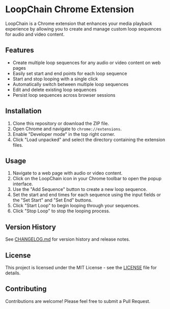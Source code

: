 # LoopChain Chrome Extension

LoopChain is a Chrome extension that enhances your media playback experience by allowing you to create and manage custom loop sequences for audio and video content.

## Features

- Create multiple loop sequences for any audio or video content on web pages
- Easily set start and end points for each loop sequence
- Start and stop looping with a single click
- Automatically switch between multiple loop sequences
- Edit and delete existing loop sequences
- Persist loop sequences across browser sessions

## Installation

1. Clone this repository or download the ZIP file.
2. Open Chrome and navigate to `chrome://extensions`.
3. Enable "Developer mode" in the top right corner.
4. Click "Load unpacked" and select the directory containing the extension files.

## Usage

1. Navigate to a web page with audio or video content.
2. Click on the LoopChain icon in your Chrome toolbar to open the popup interface.
3. Use the "Add Sequence" button to create a new loop sequence.
4. Set the start and end times for each sequence using the input fields or the "Set Start" and "Set End" buttons.
5. Click "Start Loop" to begin looping through your sequences.
6. Click "Stop Loop" to stop the looping process.

## Version History

See [CHANGELOG.md](CHANGELOG.md) for version history and release notes.

## License

This project is licensed under the MIT License - see the [LICENSE](LICENSE) file for details.

## Contributing

Contributions are welcome! Please feel free to submit a Pull Request.
